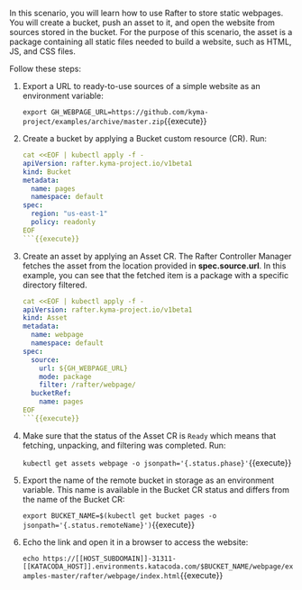 In this scenario, you will learn how to use Rafter to store static webpages. You will create a bucket, push an asset to it, and open the website from sources stored in the bucket. For the purpose of this scenario, the asset is a package containing all static files needed to build a website, such as HTML, JS, and CSS files.

Follow these steps:

1. Export a URL to ready-to-use sources of a simple website as an environment variable:

   `export GH_WEBPAGE_URL=https://github.com/kyma-project/examples/archive/master.zip`{{execute}}

2. Create a bucket by applying a Bucket custom resource (CR). Run:

   ```yaml
   cat <<EOF | kubectl apply -f -
   apiVersion: rafter.kyma-project.io/v1beta1
   kind: Bucket
   metadata:
     name: pages
     namespace: default
   spec:
     region: "us-east-1"
     policy: readonly
   EOF
   ```{{execute}}

3. Create an asset by applying an Asset CR. The Rafter Controller Manager fetches the asset from the location provided in **spec.source.url**. In this example, you can see that the fetched item is a package with a specific directory filtered.

   ```yaml
   cat <<EOF | kubectl apply -f -
   apiVersion: rafter.kyma-project.io/v1beta1
   kind: Asset
   metadata:
     name: webpage
     namespace: default
   spec:
     source:
       url: ${GH_WEBPAGE_URL}
       mode: package
       filter: /rafter/webpage/
     bucketRef:
       name: pages
   EOF
   ```{{execute}}

4. Make sure that the status of the Asset CR is `Ready` which means that fetching, unpacking, and filtering was completed. Run:

   `kubectl get assets webpage -o jsonpath='{.status.phase}'`{{execute}}

5. Export the name of the remote bucket in storage as an environment variable. This name is available in the Bucket CR status and differs from the name of the Bucket CR:

   `export BUCKET_NAME=$(kubectl get bucket pages -o jsonpath='{.status.remoteName}')`{{execute}}

6. Echo the link and open it in a browser to access the website:

   `echo https://[[HOST_SUBDOMAIN]]-31311-[[KATACODA_HOST]].environments.katacoda.com/$BUCKET_NAME/webpage/examples-master/rafter/webpage/index.html`{{execute}}
